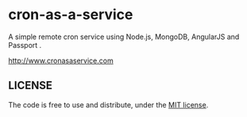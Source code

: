 cron-as-a-service
=================

A simple remote cron service using Node.js, MongoDB, AngularJS and Passport .

http://www.cronasaservice.com


LICENSE
-------

The code is free to use and distribute, under the [MIT license](http://raw.github.com/fzaninotto/cron-as-a-service/master/LICENSE).